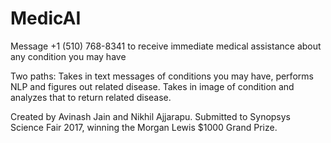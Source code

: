 # MedicAI

Message +1 (510) 768-8341 to receive immediate medical assistance about any condition you may have

Two paths:
Takes in text messages of conditions you may have, performs NLP and figures out related disease. 
Takes in image of condition and analyzes that to return related disease.

Created by Avinash Jain and Nikhil Ajjarapu. Submitted to Synopsys Science Fair 2017, winning the Morgan Lewis $1000 Grand Prize.
